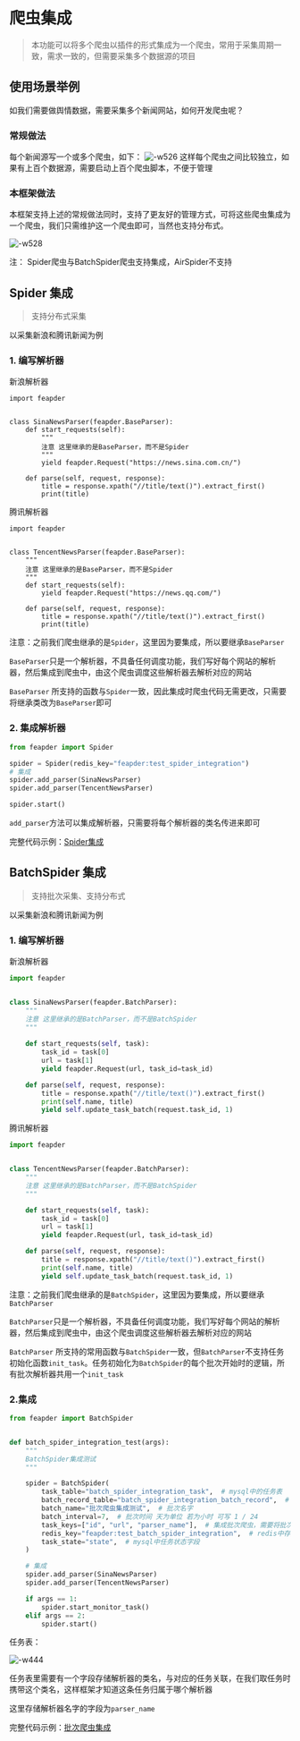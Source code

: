 # 爬虫集成

 > 本功能可以将多个爬虫以插件的形式集成为一个爬虫，常用于采集周期一致，需求一致的，但需要采集多个数据源的项目
 
 
## 使用场景举例

如我们需要做舆情数据，需要采集多个新闻网站，如何开发爬虫呢？

### 常规做法

每个新闻源写一个或多个爬虫，如下：
![-w526](http://markdown-media.oss-cn-beijing.aliyuncs.com/2021/03/03/16146986664270.jpg?x-oss-process=style/markdown-media)
这样每个爬虫之间比较独立，如果有上百个数据源，需要启动上百个爬虫脚本，不便于管理

### 本框架做法

本框架支持上述的常规做法同时，支持了更友好的管理方式，可将这些爬虫集成为一个爬虫，我们只需维护这一个爬虫即可，当然也支持分布式。

![-w528](http://markdown-media.oss-cn-beijing.aliyuncs.com/2021/03/03/16146992324366.jpg?x-oss-process=style/markdown-media)

注： Spider爬虫与BatchSpider爬虫支持集成，AirSpider不支持

## Spider 集成

> 支持分布式采集

以采集新浪和腾讯新闻为例

### 1. 编写解析器

新浪解析器
```
import feapder


class SinaNewsParser(feapder.BaseParser):
    def start_requests(self):
        """
        注意 这里继承的是BaseParser，而不是Spider
        """
        yield feapder.Request("https://news.sina.com.cn/")

    def parse(self, request, response):
        title = response.xpath("//title/text()").extract_first()
        print(title)
```

腾讯解析器
```
import feapder


class TencentNewsParser(feapder.BaseParser):
    """
    注意 这里继承的是BaseParser，而不是Spider
    """
    def start_requests(self):
        yield feapder.Request("https://news.qq.com/")

    def parse(self, request, response):
        title = response.xpath("//title/text()").extract_first()
        print(title)
```

注意：之前我们爬虫继承的是`Spider`，这里因为要集成，所以要继承`BaseParser`

`BaseParser`只是一个解析器，不具备任何调度功能，我们写好每个网站的解析器，然后集成到爬虫中，由这个爬虫调度这些解析器去解析对应的网站

`BaseParser` 所支持的函数与`Spider`一致，因此集成时爬虫代码无需更改，只需要将继承类改为`BaseParser`即可

### 2. 集成解析器

```python
from feapder import Spider

spider = Spider(redis_key="feapder:test_spider_integration")
# 集成
spider.add_parser(SinaNewsParser)
spider.add_parser(TencentNewsParser)

spider.start()
``` 

`add_parser`方法可以集成解析器，只需要将每个解析器的类名传进来即可

完整代码示例：[Spider集成](https://github.com/Boris-code/feapder/tree/master/tests/spider-integration)

## BatchSpider 集成

> 支持批次采集、支持分布式

以采集新浪和腾讯新闻为例

### 1. 编写解析器

新浪解析器

```python
import feapder


class SinaNewsParser(feapder.BatchParser):
    """
    注意 这里继承的是BatchParser，而不是BatchSpider
    """
    
    def start_requests(self, task):
        task_id = task[0]
        url = task[1]
        yield feapder.Request(url, task_id=task_id)

    def parse(self, request, response):
        title = response.xpath("//title/text()").extract_first()
        print(self.name, title)
        yield self.update_task_batch(request.task_id, 1)
```

腾讯解析器

```python
import feapder


class TencentNewsParser(feapder.BatchParser):
    """
    注意 这里继承的是BatchParser，而不是BatchSpider
    """

    def start_requests(self, task):
        task_id = task[0]
        url = task[1]
        yield feapder.Request(url, task_id=task_id)

    def parse(self, request, response):
        title = response.xpath("//title/text()").extract_first()
        print(self.name, title)
        yield self.update_task_batch(request.task_id, 1)
```

注意：之前我们爬虫继承的是`BatchSpider`，这里因为要集成，所以要继承`BatchParser`

`BatchParser`只是一个解析器，不具备任何调度功能，我们写好每个网站的解析器，然后集成到爬虫中，由这个爬虫调度这些解析器去解析对应的网站

`BatchParser` 所支持的常用函数与`BatchSpider`一致，但`BatchParser`不支持任务初始化函数`init_task`。任务初始化为`BatchSpider`的每个批次开始时的逻辑，所有批次解析器共用一个`init_task`

### 2.集成

```python
from feapder import BatchSpider


def batch_spider_integration_test(args):
    """
    BatchSpider集成测试
    """

    spider = BatchSpider(
        task_table="batch_spider_integration_task",  # mysql中的任务表
        batch_record_table="batch_spider_integration_batch_record",  # mysql中的批次记录表
        batch_name="批次爬虫集成测试",  # 批次名字
        batch_interval=7,  # 批次时间 天为单位 若为小时 可写 1 / 24
        task_keys=["id", "url", "parser_name"],  # 集成批次爬虫，需要将批次爬虫的名字取出来，任务分发时才知道分发到哪个模板上
        redis_key="feapder:test_batch_spider_integration",  # redis中存放request等信息的根key
        task_state="state",  # mysql中任务状态字段
    )

    # 集成
    spider.add_parser(SinaNewsParser)
    spider.add_parser(TencentNewsParser)

    if args == 1:
        spider.start_monitor_task()
    elif args == 2:
        spider.start()
```

任务表：

![-w444](http://markdown-media.oss-cn-beijing.aliyuncs.com/2021/03/03/16147423559139.jpg?x-oss-process=style/markdown-media)

任务表里需要有一个字段存储解析器的类名，与对应的任务关联，在我们取任务时携带这个类名，这样框架才知道这条任务归属于哪个解析器

这里存储解析器名字的字段为`parser_name`

完整代码示例：[批次爬虫集成](https://github.com/Boris-code/feapder/tree/develop/tests/batch-spider-integration)